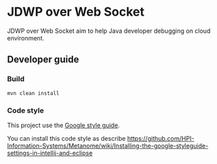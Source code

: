 # JDWP over Web Socket 

JDWP over Web Socket aim to help Java developer debugging on cloud environment.  


## Developer guide

### Build 

```mvn clean install```

### Code style

This project use the [Google style guide](https://github.com/google/styleguide).

You can install this code style as describe https://github.com/HPI-Information-Systems/Metanome/wiki/Installing-the-google-styleguide-settings-in-intellij-and-eclipse 
